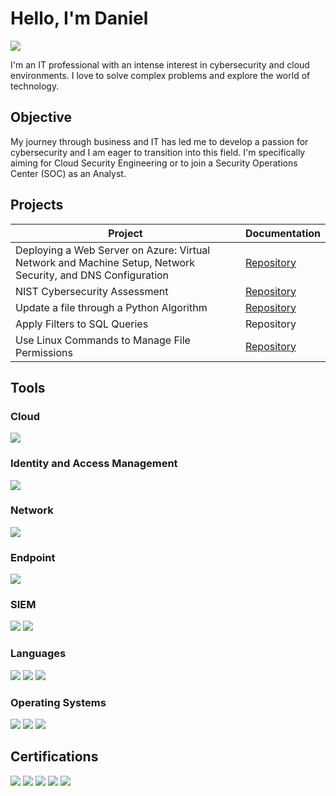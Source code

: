 # Hello, I'm Daniel 
<a href="https://www.linkedin.com/in/danielwsnider"><img src="https://img.shields.io/badge/-LinkedIn-0072b1?&style=for-the-badge&logo=linkedin&logoColor=white" /></a>


I'm an IT professional with an intense interest in cybersecurity and cloud environments. I love to solve complex problems and explore the world of technology.

## Objective

My journey through business and IT has led me to develop a passion for cybersecurity and I am eager to transition into this field. I'm specifically aiming for Cloud Security Engineering or to join a Security Operations Center (SOC) as an Analyst.

## Projects

| Project                                        | Documentation         |
|-----------------------------------------------|----------------------------|
| Deploying a Web Server on Azure: Virtual Network and Machine Setup, Network Security, and DNS Configuration | <a href="https://github.com/Danzz36/Azure-Create-a-Virtual-Machine-and-Deploy-a-Web-Server-/blob/main/README.md">Repository</a>|
| NIST Cybersecurity Assessment | <a href="https://github.com/Danzz36/NIST-Cybersecurity-Assessment-Practice">Repository</a>|
| Update a file through a Python Algorithm | <a href="https://github.com/Danzz36/Update-a-file-through-a-Python-algorithm-">Repository</a>|
| Apply Filters to SQL Queries | Repository |
| Use Linux Commands to Manage File Permissions | <a href="https://github.com/Danzz36/Use-Linux-Commands-to-Manage-File-Permissions">Repository</a> |


## Tools

### Cloud
<div>
    <img src="https://img.shields.io/badge/-Microsoft%20Azure-0089D6?&style=for-the-badge&logo=Microsoft-Azure&logoColor=white" />
</div>

### Identity and Access Management
<div>
    <img src="https://img.shields.io/badge/-Microsoft%20Active%20Directory-003366?&style=for-the-badge&logo=Microsoft-Active-Directory&logoColor=white" />
</div>

### Network
<div>
    <img src="https://img.shields.io/badge/-Wireshark-1679A7?&style=for-the-badge&logo=Wireshark&logoColor=white" />
</div>

### Endpoint
<div>
    <img src="https://img.shields.io/badge/-Microsoft_Defender_for_Endpoint-00A4EF?&style=for-the-badge&logo=Microsoft&logoColor=white" />
</div>

### SIEM
<div>
    <img src="https://img.shields.io/badge/-Microsoft_Sentinel-0078D4?&style=for-the-badge&logo=Microsoft&logoColor=white" />
    <img src="https://img.shields.io/badge/-Splunk-000000?&style=for-the-badge&logo=Splunk&logoColor=white" />
</div>

### Languages
<div>
   <img src="https://img.shields.io/badge/-Python-3776AB?&style=for-the-badge&logo=Python&logoColor=white" />
   <img src="https://img.shields.io/badge/-Bash-4EAA25?&style=for-the-badge&logo=GNU-Bash&logoColor=white" />
   <img src="https://img.shields.io/badge/-SQL-4479A1?&style=for-the-badge&logo=MySQL&logoColor=white" />
</div>

### Operating Systems
<div>
   <img src="https://img.shields.io/badge/-Microsoft%20Windows-0078D6?&style=for-the-badge&logo=Windows&logoColor=white" />
   <img src="https://img.shields.io/badge/-macOS-000000?&style=for-the-badge&logo=Apple&logoColor=white" />
   <img src="https://img.shields.io/badge/-Linux-FCC624?&style=for-the-badge&logo=Linux&logoColor=black" />
</div>

## Certifications
<div>
   <img src="https://img.shields.io/badge/-Microsoft%20Cybersecurity%20Analyst%20(SC--900)%20In%20Progress-0078D4?&style=for-the-badge&logo=Microsoft&logoColor=white" />
   <img src="https://img.shields.io/badge/-Security%2B-FF0000?&style=for-the-badge&logo=CompTIA&logoColor=white" />
   <img src="https://img.shields.io/badge/-Google%20Cybersecurity-4285F4?&style=for-the-badge&logo=Google&logoColor=white" />
   <img src="https://img.shields.io/badge/-A%2B-4D4D4D?&style=for-the-badge&logo=CompTIA&logoColor=white" />
   <img src="https://img.shields.io/badge/-GRC%20Mastery-000080?&style=for-the-badge&logoColor=white" />
</div>

<!--
**Danzz36/Danzz36** is a ✨ _special_ ✨ repository because its `README.md` (this file) appears on your GitHub profile.

Here are some ideas to get you started:

- 🔭 I’m currently working on ...
- 🌱 I’m currently learning ...
- 👯 I’m looking to collaborate on ...
- 🤔 I’m looking for help with ...
- 💬 Ask me about ...
- 📫 How to reach me: ...
- 😄 Pronouns: ...
- ⚡ Fun fact: ...
-->

